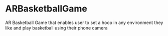 # ARBasketballGame
AR Basketball Game that enables user to set a hoop in any environment they like and play basketball using their phone camera
